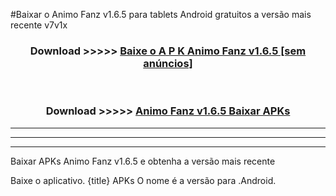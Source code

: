 #Baixar o Animo Fanz v1.6.5  para tablets Android gratuitos a versão mais recente v7v1x


<div align="center">
<h3>Download >>>>> <a href="https://pt-web.web.app/?pt= Animo Fanz v1.6.5">Baixe o A P K Animo Fanz v1.6.5 [sem anúncios]</a></h3><br>

<h3>Download >>>>> <a href="https://pt-web.web.app/?pt= Animo Fanz v1.6.5">Animo Fanz v1.6.5 Baixar APKs</a></h3>
</div>

----------------------------------------------------------

----------------------------------------------------------

----------------------------------------------------------

Baixar APKs Animo Fanz v1.6.5 e obtenha a versão mais recente

Baixe o aplicativo. {title} APKs O nome é a versão para .Android.


